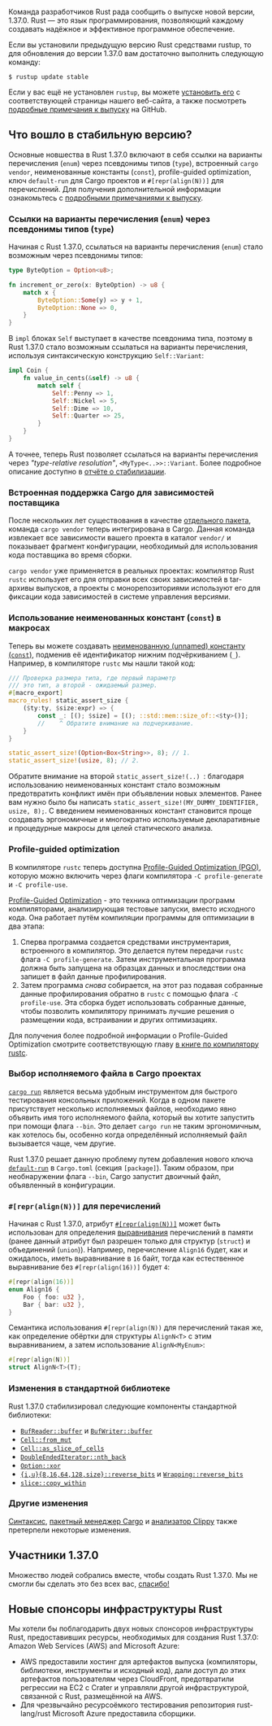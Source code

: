 Команда разработчиков Rust рада сообщить о выпуске новой версии, 1.37.0. Rust — это язык программирования, позволяющий каждому создавать надёжное и эффективное программное обеспечение.

Если вы установили предыдущую версию Rust средствами rustup, то для обновления до версии 1.37.0 вам достаточно выполнить следующую команду:

```console
$ rustup update stable
```

Если у вас ещё не установлен `rustup`, вы можете 
[установить его](https://www.rust-lang.org/install.html) с соответствующей страницы нашего 
веб-сайта, а также посмотреть [подробные примечания к выпуску](https://github.com/rust-lang/rust/blob/master/RELEASES.md#version-1370-2019-08-15) на GitHub.

## Что вошло в стабильную версию?

Основные новшества в Rust 1.37.0 включают в себя ссылки на варианты перечисления (`enum`) через псевдонимы типов (`type`), встроенный `cargo vendor`,
неименованные константы (`const`), profile-guided optimization, ключ `default-run` для Cargo проектов и `#[repr(align(N))]` для перечислений. Для получения дополнительной информации ознакомьтесь с [подробными примечаниями к выпуску](https://github.com/rust-lang/rust/blob/master/RELEASES.md#version-1370-2019-08-15).

### Ссылки на варианты перечисления (`enum`) через псевдонимы типов (`type`)

Начиная с Rust 1.37.0, ссылаться на варианты перечисления (`enum`) стало возможным через псевдонимы типов:

```rust
type ByteOption = Option<u8>;

fn increment_or_zero(x: ByteOption) -> u8 {
    match x {
        ByteOption::Some(y) => y + 1,
        ByteOption::None => 0,
    }
}
```

В `impl` блоках `Self` выступает в качестве псевдонима типа, поэтому в Rust 1.37.0 стало возможным ссылаться на варианты перечисления, используя синтаксическую конструкцию `Self::Variant`:

```rust
impl Coin {
    fn value_in_cents(&self) -> u8 {
        match self {
            Self::Penny => 1,
            Self::Nickel => 5,
            Self::Dime => 10,
            Self::Quarter => 25,
        }
    }
}
```

А точнее, теперь Rust позволяет ссылаться на варианты перечисления через *"type-relative resolution"*, `<MyType<..>>::Variant`. Более подробное описание доступно в [отчёте о стабилизации](https://github.com/rust-lang/rust/pull/61682/#issuecomment-502472847).

### Встроенная поддержка Cargo для зависимостей поставщика

После нескольких лет существования в качестве [отдельного пакета](https://crates.io/crates/cargo-vendor), команда `cargo vendor` теперь интегрирована в Cargo. Данная команда извлекает все зависимости вашего проекта в каталог `vendor/` и показывает фрагмент конфигурации, необходимый для использования кода поставщика во время сборки.

`cargo vendor` уже применяется в реальных проектах: компилятор Rust `rustc` использует его для отправки всех своих зависимостей в tar-архивы выпусков, а проекты с монорепозиториями используют его для фиксации кода зависимостей в системе управления версиями.

### Использование неименованных констант (`const`) в макросах

Теперь вы можете создавать [неименованную (unnamed) константу (`const`)](https://github.com/rust-lang/rust/pull/61347/), подменив её идентификатор нижним подчёркиванием (`_`). Например, в компиляторе `rustc` мы нашли такой код:

```rust
/// Проверка размера типа, где первый параметр
/// это тип, а второй - ожидаемый размер.
#[macro_export]
macro_rules! static_assert_size {
    ($ty:ty, $size:expr) => {
        const _: [(); $size] = [(); ::std::mem::size_of::<$ty>()];
        //    ^ Обратите внимание на подчеркивание.
    }
}

static_assert_size!(Option<Box<String>>, 8); // 1.
static_assert_size!(usize, 8); // 2.
```

Обратите внимание на второй `static_assert_size!(..) `: благодаря использованию неименованных констант стало возможным предотвратить конфликт имён при объявлении новых элементов. Ранее вам нужно было бы написать `static_assert_size!(MY_DUMMY_IDENTIFIER, usize, 8);`. С введением неименованных констант становится проще создавать эргономичные и многократно используемые декларативные и процедурные макросы для целей статического анализа.

### Profile-guided optimization

В компиляторе `rustc` теперь доступна [Profile-Guided Optimization (PGO)](https://github.com/rust-lang/rust/pull/61268/), которую можно включить через флаги компилятора `-C profile-generate` и `-C profile-use`.

[Profile-Guided Optimization](https://en.wikipedia.org/wiki/Profile-guided_optimization) - это техника оптимизации программ компиляторами, анализирующая тестовые запуски, вместо исходного кода. Она работает путём компиляции программы для оптимизации в два этапа:

1. Сперва программа создается средствами инструментария, встроенного в компилятор. Это делается путем передачи `rustc` флага `-C profile-generate`. Затем инструментальная программа должна быть запущена на образцах данных и впоследствии она запишет в файл данные профилирования.
2. Затем программа *снова* собирается, на этот раз подавая собранные данные профилирования обратно в `rustc` с помощью флага `-C profile-use`. Эта сборка будет использовать собранные данные, чтобы позволить компилятору принимать лучшие решения о размещении кода, встраивании и других оптимизациях.

Для получения более подробной информации о Profile-Guided Optimization смотрите соответствующую главу [в книге по компилятору rustc](https://doc.rust-lang.org/rustc/profile-guided-optimization.html).

### Выбор исполняемого файла в Cargo проектах

[`cargo run`](https://doc.rust-lang.org/cargo/commands/cargo-run.html) является весьма удобным инструментом для быстрого тестирования консольных приложений. Когда в одном пакете присутствует несколько исполняемых файлов, необходимо явно объявить имя того исполняемого файла, который вы хотите запустить при помощи флага `--bin`. Это делает `cargo run` не таким эргономичным, как хотелось бы, особенно когда определённый исполняемый файл вызывается чаще, чем другие.

Rust 1.37.0 решает данную проблему путем добавления нового ключа [`default-run`](https://doc.rust-lang.org/cargo/reference/manifest.html#the-default-run-field) в `Cargo.toml` (секция `[package]`). Таким образом, при необнаружении флага `--bin`, Cargo запустит двоичный файл, объявленный в конфигурации.

### `#[repr(align(N))]` для перечислений

Начиная с Rust 1.37.0, атрибут [`#[repr(align(N))]`](https://doc.rust-lang.org/reference/type-layout.html#the-alignment-modifiers) может быть использован для определения [выравнивания](https://doc.rust-lang.org/reference/type-layout.html#size-and-alignment) перечислений в памяти (ранее данный атрибут был разрешен только для структур (`struct`) и объединений (`union`)). Например, перечисление `Align16` будет, как и ожидалось, иметь выравнивание в `16` байт, тогда как естественное выравнивание без `#[repr(align(16))]` будет `4`:

```rust
#[repr(align(16))]
enum Align16 {
    Foo { foo: u32 },
    Bar { bar: u32 },
}
```

Семантика использования `#[repr(align(N))` для перечислений такая же, как определение обёртки для структуры `AlignN<T>` с этим выравниванием, а затем использование `AlignN<MyEnum>`:

```rust
#[repr(align(N))]
struct AlignN<T>(T);
```

### Изменения в стандартной библиотеке

Rust 1.37.0 стабилизировал следующие компоненты стандартной библиотеки:

- [`BufReader::buffer`](https://doc.rust-lang.org/std/io/struct.BufReader.html#method.buffer) и [`BufWriter::buffer`](https://doc.rust-lang.org/std/io/struct.BufWriter.html#method.buffer)
- [`Cell::from_mut`](https://doc.rust-lang.org/std/cell/struct.Cell.html#method.from_mut)
- [`Cell::as_slice_of_cells`](https://doc.rust-lang.org/std/cell/struct.Cell.html#method.as_slice_of_cells)
- [`DoubleEndedIterator::nth_back`](https://doc.rust-lang.org/std/iter/trait.DoubleEndedIterator.html#method.nth_back)
- [`Option::xor`](https://doc.rust-lang.org/std/option/enum.Option.html#method.xor)
- [`{i,u}{8,16,64,128,size}::reverse_bits`](https://doc.rust-lang.org/std/primitive.u8.html#method.reverse_bits) и [`Wrapping::reverse_bits`](https://doc.rust-lang.org/std/num/struct.Wrapping.html#method.reverse_bits)
- [`slice::copy_within`](https://doc.rust-lang.org/std/primitive.slice.html#method.copy_within)

### Другие изменения

[Синтаксис](https://github.com/rust-lang/rust/blob/master/RELEASES.md#version-1370-2019-08-15), [пакетный менеджер Cargo](https://github.com/rust-lang/cargo/blob/master/CHANGELOG.md#cargo-137-2019-08-15) и [анализатор Clippy](https://github.com/rust-lang/rust-clippy/blob/master/CHANGELOG.md#rust-137) также претерпели некоторые изменения.

## Участники 1.37.0

Множество людей собрались вместе, чтобы создать Rust 1.37.0. Мы не смогли бы сделать это без всех вас, [спасибо!](https://thanks.rust-lang.org/rust/1.37.0/)

## Новые спонсоры инфраструктуры Rust

Мы хотели бы поблагодарить двух новых спонсоров инфраструктуры 
Rust, предоставивших ресурсы, необходимых для создания 
Rust 1.37.0: Amazon Web Services (AWS) and Microsoft Azure:

- AWS предоставили хостинг для артефактов выпуска (компиляторы, библиотеки, инструменты и исходный код), дали доступ до этих артефактов пользователям через CloudFront, предотвратили регрессии на EC2 с Crater и управляли другой инфраструктурой, связанной с Rust, размещённой на AWS.
- Для чрезвычайно ресурсоёмкого тестирования репозитория rust-lang/rust Microsoft Azure предоставила сборщики.
